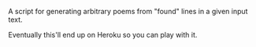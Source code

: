 A script for generating arbitrary poems from "found" lines in a given input text.

Eventually this'll end up on Heroku so you can play with it.
